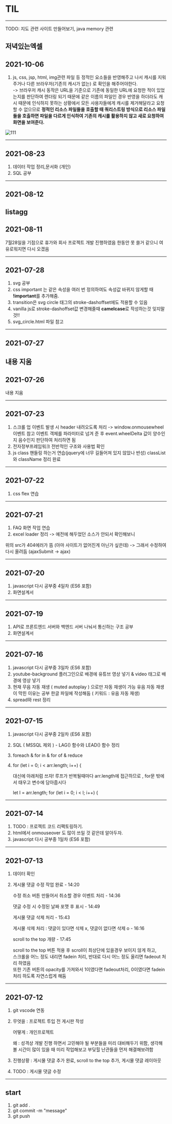 # TIL
-----------------------------------------------------------------------------------------
TODO: 지도 관련 사이트 만들어보기, java memory 관련

저녁있는엑셀
-----------------------------------------------------------------------------------------
## 2021-10-06
1. js, css, jsp, html, img관련 파일 등 정적인 요소들을 반영해주고 나서 캐시를 지워주거나 다른 브라우저(기존의 캐시가 없는) 로 확인을 해주어야한다. <br>
-> 브라우저 캐시 동작은 URL을 기준으로 기존에 동일한 URL에 요청한 적이 있었는지를 판단하여 
렌더링 되기 때문에 같은 이름의 파일인 경우 반영을 하더라도 
캐시 때문에 인식하지 못하는 상황에서 모든 사용자들에게 캐시를 제거해달라고 요청할 수 없으므로 
<strong>정적인 리소스 파일들을 호출할 때 쿼리스트링 방식으로 리소스 파일들을 호출하면 파일을 다르게 인식하여 기존의 캐시를 활용하지 않고 새로 요청하여 화면을 보여준다.</strong>

![111](https://user-images.githubusercontent.com/54573684/136133296-38e645e7-e911-4e0c-9e69-e6dd2873ff31.PNG)

-----------------------------------------------------------------------------------------
## 2021-08-23
1. 데이터 작업 정리,문서화 (개인)
2. SQL 공부

-----------------------------------------------------------------------------------------
## 2021-08-12
listagg 
-----------------------------------------------------------------------------------------
## 2021-08-11
7월28일을 기점으로 휴가와 회사 프로젝트 개발 진행하였음 한동안 못 쓸거 같으니 여유로워지면 다시 오겠음

-----------------------------------------------------------------------------------------
## 2021-07-28
1. svg 공부 
2. css important 는 같은 속성을 여러 번 정의하여도 속성값 바뀌지 않게할 때<br>
<strong>!important</strong>를 추가해줌.
3. transition은 svg circle 태그의 stroke-dashoffset에도 적용할 수 있음
4. vanilla js로 stroke-dashoffset값 변경해줄때 <strong>camelcase</strong>로 작성하는것 잊지말 것!!
5. svg_circle.html 파일 참고
-----------------------------------------------------------------------------------------
## 2021-07-27
내용 지움
-----------------------------------------------------------------------------------------
## 2021-07-26
내용 지움 
 
-----------------------------------------------------------------------------------------
## 2021-07-23
1. 스크롤 업 이벤트 발생 시 header 내려오도록 처리
-> window.onmousewheel 이벤트 참고
이벤트 객체를 파라미터로 넘겨 준 후 event.wheelDelta 값이 양수인지 음수인지 판단하여 처리하면 됨
2. 전자정부프레임워크 전반적인 구조와 사용법 확인
3. js class 핸들링 하는거 연습(jquery에 너무 길들어져 있지 않았나 반성) 
    classList와 className 정리 완료


-----------------------------------------------------------------------------------------
## 2021-07-22
1. css flex 연습
-----------------------------------------------------------------------------------------
## 2021-07-21
1. FAQ 화면 작업 연습
2. excel loader 정리 -> 예전에 해두었던 소스가 안되서 확인해보니
<script type="text/javascript"src="http://malsup.github.com/jquery.form.js"></script>
위의 src가 404에러가 뜸 (아마 사이트가 없어진게 아닌가 싶은데)
-> 그래서 수정하여 다시 올려둠 (ajaxSubmit -> ajax)

-----------------------------------------------------------------------------------------
## 2021-07-20
1. javascript 다시 공부중 4일차 (ES6 포함)<br>
2. 화면설계서
-----------------------------------------------------------------------------------------
## 2021-07-19
1. API로 프론트엔드 서버와 백엔드 서버 나눠서 통신하는 구조 공부
2. 화면설계서
-----------------------------------------------------------------------------------------
## 2021-07-16
1. javascript 다시 공부중 3일차 (ES6 포함)<br>
2. youtube-background 플러그인으로 배경에 유튜브 영상 넣기 & video 태그로 배경에 영상 넣기
3. 현재 무음 자동 재생 ( muted autoplay ) 으로만 자동 재생이 가능 
    유음 자동 재생이 막힌 이유는 공부 한글 파일에 작성해둠 ( 키워드 : 유음 자동 재생)
4. spread와 rest 정리

-----------------------------------------------------------------------------------------
## 2021-07-15
1. javascript 다시 공부중 2일차 (ES6 포함)<br>
2. SQL ( MSSQL 제외 ) - LAG() 함수와 LEAD() 함수 정리
3. foreach & for in & for of & reduce
4. 
    for (let i = 0; i < arr.length; i++) {

    대신에 아래처럼 쓰자! 루프가 반복될때마다 arr.length에 접근하므로 , for문 밖에서 태우고 변수에 담아줍시다

    let l = arr.length;
    for (let i = 0; i < l; i++) {
-----------------------------------------------------------------------------------------
## 2021-07-14
1.  TODO : 프로젝트 코드 리팩토링하기.
2.  html에서 onmouseover 도 많이 쓰일 것 같은데 알아두자.
3.  javascript 다시 공부중 1일차 (ES6 포함)<br>
    
-----------------------------------------------------------------------------------------
## 2021-07-13
1.  데이터 확인
2.  게시물 댓글 수정 작업 완료 - 14:20<br>

    수정 취소 버튼 만들어서 취소할 경우 이벤트 처리 - 14:36<br>

    댓글 수정 시 수정된 날짜 포맷 후 표시 - 14:49<br>

    게시물 댓글 삭제 처리 - 15:43<br>

    게시물 삭제 처리 : 댓글이 있다면 삭제 x, 댓글이 없다면 삭제 o  - 16:16<br>

    scroll to the top 개량 - 17:45<br>

    <p>
    scroll to the top 버튼 적용 후 scroll이 최상단에 있을경우 보이지 않게 하고,<br>
    스크롤을 어느 정도 내리면 fadein 처리, 반대로 다시 어느 정도 올리면 fadeout 처리 하였음<br>
    또한 기존 버튼의 opacity를 가져와서 1이였다면 fadeout처리, 0이였다면 fadein처리 하도록 자연스럽게 해둠<br>
    </p>
-----------------------------------------------------------------------------------------
## 2021-07-12 
1.  git vscode 연동

2.  무엇을 : 프로젝트 투입 전 게시판 작성

    어떻게 : 개인프로젝트

    왜 : 성격상 개발 진행 하면서 고민해야 될 부분들을 미리 대비해두기 위함,
        생각해볼 시간이 많이 있을 때 미리 작업해보고 부딪힐 난관들을 먼저 해결해보려함

3.  진행상황 : 게시물 댓글 추가 완료, scroll to the top 추가, 게시물 댓글 레이아웃

4.  TODO : 게시물 댓글 수정

-----------------------------------------------------------------------------------------
## start
1. git add .
2. git commit -m "message"
3. git push
